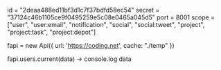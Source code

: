 id = "2deaa488ed11bf3d1c7f37bdfd58ec54"
secret = "37124c46b1105ce9f0495259e5c08e0465a045d5"
port = 8001
scope = ["user", "user:email", "notification", "social", "social:tweet", "project", "project:task", "project:depot"]

fapi = new Api({
    url: 'https://coding.net',
    cache: "./temp"
})

fapi.users.current(data) ->
    console.log data

